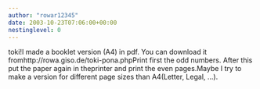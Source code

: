 ```yaml
---
author: "rowar12345"
date: 2003-10-23T07:06:00+00:00
nestinglevel: 0
---
```

toki!I made a booklet version (A4) in pdf. You can download it fromhttp://rowa.giso.de/toki-pona.phpPrint first the odd numbers. After this put the paper again in theprinter and print the even pages.Maybe I try to make a version for different page sizes than A4(Letter, Legal, ...).